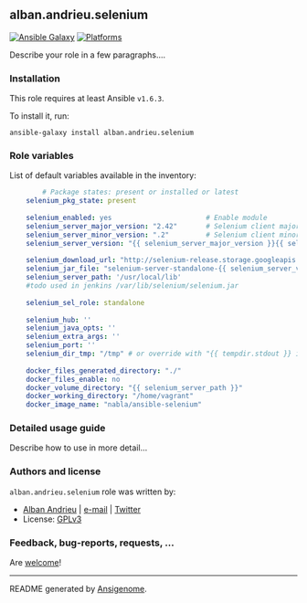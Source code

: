 ## alban.andrieu.selenium

  [![Ansible Galaxy](http://img.shields.io/badge/galaxy-alban.andrieu.selenium-blue.svg?style=flat)](https://galaxy.ansible.com/list#/roles/1993) [![Platforms](http://img.shields.io/badge/platforms-ubuntu-lightgrey.svg?style=flat)](#)

Describe your role in a few paragraphs....

### Installation

This role requires at least Ansible `v1.6.3`. 

To install it, run:

    ansible-galaxy install alban.andrieu.selenium



### Role variables

List of default variables available in the inventory:

```yaml
        # Package states: present or installed or latest
    selenium_pkg_state: present
    
    selenium_enabled: yes                       # Enable module
    selenium_server_major_version: "2.42"       # Selenium client major version
    selenium_server_minor_version: ".2"         # Selenium client minor version
    selenium_server_version: "{{ selenium_server_major_version }}{{ selenium_server_minor_version }}"           # Selenium client version
    
    selenium_download_url: "http://selenium-release.storage.googleapis.com/{{ selenium_server_major_version }}/{{ selenium_jar_file }}"
    selenium_jar_file: "selenium-server-standalone-{{ selenium_server_version }}.jar"
    selenium_server_path: '/usr/local/lib'
    #todo used in jenkins /var/lib/selenium/selenium.jar
    
    selenium_sel_role: standalone
    
    selenium_hub: ''
    selenium_java_opts: ''
    selenium_extra_args: ''
    selenium_port: ''
    selenium_dir_tmp: "/tmp" # or override with "{{ tempdir.stdout }} in order to have be sure to download the file"
    
    docker_files_generated_directory: "./"
    docker_files_enable: no
    docker_volume_directory: "{{ selenium_server_path }}"
    docker_working_directory: "/home/vagrant"
    docker_image_name: "nabla/ansible-selenium"
```


### Detailed usage guide

Describe how to use in more detail...


### Authors and license

`alban.andrieu.selenium` role was written by:
- [Alban Andrieu](nabla.mobi) | [e-mail](mailto:alban.andrieu@free.fr) | [Twitter](https://twitter.com/AlbanAndrieu)
- License: [GPLv3](https://tldrlegal.com/license/gnu-general-public-license-v3-%28gpl-3%29)

### Feedback, bug-reports, requests, ...

Are [welcome](https://github.com/AlbanAndrieu/ansible-selenium/issues)!

***

README generated by [Ansigenome](https://github.com/nickjj/ansigenome/).
